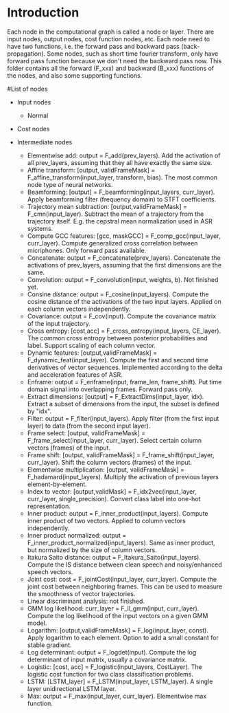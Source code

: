 # Introduction
Each node in the computational graph is called a node or layer. There are input nodes, output nodes, cost function nodes, etc. 
Each node need to have two functions, i.e. the forward pass and backward pass (back-propagation). Some nodes, such as short time fourier transform, only have forward pass function because we don't need the backward pass now. 
This folder contains all the forward (F_xxx) and backward (B_xxx) functions of the nodes, and also some supporting functions. 

#List of nodes
* Input nodes
  * Normal 
* Cost nodes

* Intermediate nodes
  - Elementwise add: output = F_add(prev_layers). Add the activation of all prev_layers, assuming that they all have exactly the same size. 
  - Affine transform: [output, validFrameMask] = F_affine_transform(input_layer, transform, bias). The most common node type of neural networks. 
  - Beamforming: [output] = F_beamforming(input_layers, curr_layer). Apply beamforming filter (frequency domain) to STFT coefficients. 
  - Trajectory mean subtraction: [output,validFrameMask] = F_cmn(input_layer). Subtract the mean of a trajectory from the trajectory itself. E.g. the cepstral mean normalization used in ASR systems. 
  - Compute GCC features: [gcc, maskGCC] = F_comp_gcc(input_layer, curr_layer). Compute generalized cross correlation between micriphones. Only forward pass available. 
  - Concatenate: output = F_concatenate(prev_layers). Concatenate the activations of prev_layers, assuming that the first dimensions are the same. 
  - Convolution: output = F_convolution(input, weights, b). Not finished yet. 
  - Consine distance: output = F_cosine(input_layers). Compute the cosine distance of the activations of the two input layers. Applied on each column vectors independently. 
  - Covariance: output = F_cov(input). Compute the covariance matrix of the input trajectory. 
  - Cross entropy: [cost,acc] = F_cross_entropy(input_layers, CE_layer). The common cross entropy between posterior probabilities and label. Support scaling of each column vector. 
  - Dynamic features: [output,validFrameMask] = F_dynamic_feat(input_layer). Compute the first and second time derivatives of vector sequences. Implemented according to the delta and acceleration features of ASR. 
  - Enframe: output = F_enframe(input, frame_len, frame_shift). Put time domain signal into overlapping frames. Forward pass only. 
  - Extract dimensions: [output] = F_ExtractDims(input_layer, idx). Extract a subset of dimensions from the input, the subset is defined by "idx". 
  - Filter: output = F_filter(input_layers). Apply filter (from the first input layer) to data (from the second input layer). 
  - Frame select: [output, validFrameMask] = F_frame_select(input_layer, curr_layer). Select certain column vectors (frames) of the input. 
  - Frame shift: [output, validFrameMask] = F_frame_shift(input_layer, curr_layer). Shift the column vectors (frames) of the input. 
  - Elementwise multiplication: [output, validFrameMask] = F_hadamard(input_layers). Multiply the activation of previous layers element-by-element. 
  - Index to vector: [output,validMask] = F_idx2vec(input_layer, curr_layer, single_precision). Convert class label into one-hot representation. 
  - Inner product: output = F_inner_product(input_layers). Compute inner product of two vectors. Applied to column vectors independently. 
  - Inner product normalized: output = F_inner_product_normalized(input_layers). Same as inner product, but normalized by the size of column vectors. 
  - Itakura Saito distance: output = F_Itakura_Saito(input_layers). Compute the IS distance between clean speech and noisy/enhanced speech vectors. 
  - Joint cost: cost = F_jointCost(input_layer, curr_layer). Compute the joint cost between neighboring frames. This can be used to measure the smoothness of vector trajectories. 
  - Linear discriminant analysis: not finished. 
  - GMM log likelihood: curr_layer = F_ll_gmm(input, curr_layer). Compute the log likelihood of the input vectors on a given GMM model. 
  - Logarithm: [output,validFrameMask] = F_log(input_layer, const). Apply logarithm to each element. Option to add a small constant for stable gradient. 
  - Log determinant: output = F_logdet(input). Compute the log determinant of input matrix, usually a covariance matrix. 
  - Logistic: [cost, acc] = F_logistic(input_layers, CostLayer). The logistic cost function for two class classification problems. 
  - LSTM: [LSTM_layer] = F_LSTM(input_layer, LSTM_layer). A single layer unidirectional LSTM layer. 
  - Max: output = F_max(input_layer, curr_layer). Elementwise max function. 
  
